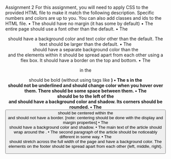 Assignment 2
For this assignment, you will need to apply CSS to the provided HTML file to make it match the following description. Specific numbers and colors are up to you. You can also add classes and ids to the HTML file.
•   The <body> should have no margin (it has some by default)
•	The entire page should use a font other than the default.
•	The <header> should have a background color and text color other than the default. The text should be larger than the default.
•	The <nav> should have a separate background color than the <header> and the elements within it should be spread apart from each other using a flex box. It should have a border on the top and bottom.
•	The <p> in the <nav> should be bold (without using tags like <b>)
•	The <a>s in the <nav> should not be underlined and should change color when you hover over them. There should be some space between them.
•	The <aside> should be to the left of the <article> and should have a background color and shadow. Its corners should be rounded.
•	The <button> should be centered within the <aside> and should not have a border. [note: centering should be done with the display and margin properties]
•	The <article> should have a background color and shadow.
•	The main text of the article should wrap around the <img>.
•	The second paragraph of the article should be noticeably different in some way.
•	The <footer> should stretch across the full width of the page and have a background color. The elements on the footer should be spread apart from each other (left, middle, right).

